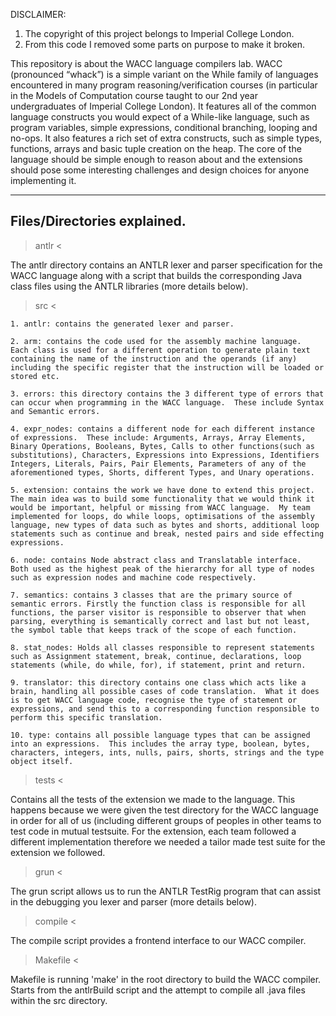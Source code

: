 DISCLAIMER:
1. The copyright of this project belongs to Imperial College London.
2. From this code I removed some parts on purpose to make it broken.

This repository is about the WACC language compilers lab.  WACC (pronounced “whack”) is a simple variant on the While family of languages encountered in many program reasoning/verification courses (in particular in the Models of Computation course taught to our 2nd year undergraduates of Imperial College London).  It features all of the common language constructs you would expect of a While-like language, such as program variables, simple expressions, conditional branching, looping and no-ops. It also features a rich set of extra constructs, such as simple types, functions, arrays and basic tuple creation on the heap.  The core of the language should be simple enough to reason about and the extensions should pose some interesting challenges and design choices for anyone implementing it.  
-----------------------------
Files/Directories explained.
-----------------------------

> antlr <

The antlr directory contains an ANTLR lexer and parser specification for the WACC language along with a script that builds the corresponding Java class files using the ANTLR libraries (more details below).

> src < 

    1. antlr: contains the generated lexer and parser.

    2. arm: contains the code used for the assembly machine language.  Each class is used for a different operation to generate plain text containing the name of the instruction and the operands (if any) including the specific register that the instruction will be loaded or stored etc.

    3. errors: this directory contains the 3 different type of errors that can occur when programming in the WACC language.  These include Syntax and Semantic errors.

    4. expr_nodes: contains a different node for each different instance of expressions.  These include: Arguments, Arrays, Array Elements, Binary Operations, Booleans, Bytes, Calls to other functions(such as substitutions), Characters, Expressions into Expressions, Identifiers Integers, Literals, Pairs, Pair Elements, Parameters of any of the aforementioned types, Shorts, different Types, and Unary operations.

    5. extension: contains the work we have done to extend this project.  The main idea was to build some functionality that we would think it would be important, helpful or missing from WACC language.  My team implemented for loops, do while loops, optimisations of the assembly language, new types of data such as bytes and shorts, additional loop statements such as continue and break, nested pairs and side effecting expressions.

    6. node: contains Node abstract class and Translatable interface.  Both used as the highest peak of the hierarchy for all type of nodes such as expression nodes and machine code respectively.

    7. semantics: contains 3 classes that are the primary source of semantic errors. Firstly the function class is responsible for all functions, the parser visitor is responsible to observer that when parsing, everything is semantically correct and last but not least, the symbol table that keeps track of the scope of each function.

    8. stat_nodes: Holds all classes responsible to represent statements such as Assignment statement, break, continue, declarations, loop statements (while, do while, for), if statement, print and return.

    9. translator: this directory contains one class which acts like a brain, handling all possible cases of code translation.  What it does is to get WACC language code, recognise the type of statement or expressions, and send this to a corresponding function responsible to perform this specific translation.

    10. type: contains all possible language types that can be assigned into an expressions.  This includes the array type, boolean, bytes, characters, integers, ints, nulls, pairs, shorts, strings and the type object itself.

> tests <

Contains all the tests of the extension we made to the language.  This happens because we were given the test
directory for the WACC language in order for all of us (including different groups of peoples in other teams
to test code in mutual testsuite.  For the extension, each team followed a different implementation therefore
we needed a tailor made test suite for the extension we followed.

> grun <

The grun script allows us to run the ANTLR TestRig program that can assist in
the debugging you lexer and parser (more details below).

> compile <

The compile script provides a frontend interface to our WACC compiler.

> Makefile <

Makefile is running 'make' in the root directory to build the WACC compiler.
Starts from the antlrBuild script and the attempt to compile all .java files
within the src directory.